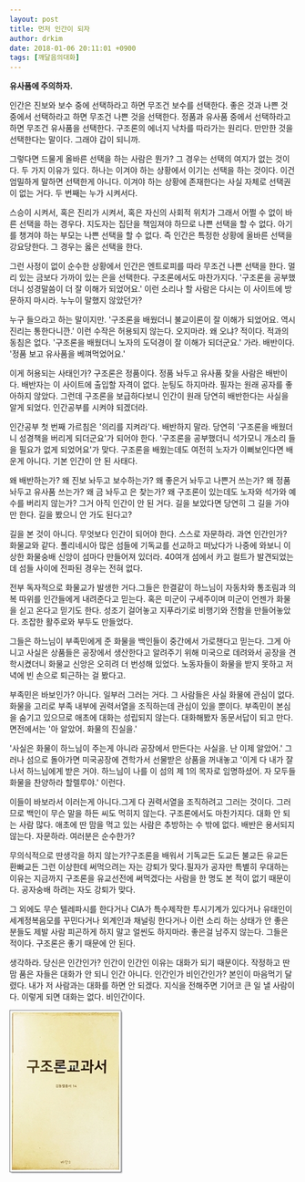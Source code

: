 ```yaml
---
layout: post
title: 먼저 인간이 되자
author: drkim
date: 2018-01-06 20:11:01 +0900
tags: [깨달음의대화]
---
```

**유사품에 주의하자.**

  


인간은 진보와 보수 중에 선택하라고 하면 무조건 보수를 선택한다. 좋은 것과 나쁜 것 중에서 선택하라고 하면 무조건 나쁜 것을 선택한다. 정품과 유사품 중에서 선택하라고 하면 무조건 유사품을 선택한다. 구조론의 에너지 낙차를 따라가는 원리다. 만만한 것을 선택한다는 말이다. 그래야 갑이 되니까.

  


그렇다면 드물게 올바른 선택을 하는 사람은 뭔가? 그 경우는 선택의 여지가 없는 것이다. 두 가지 이유가 있다. 하나는 이겨야 하는 상황에서 이기는 선택을 하는 것이다. 이건 엄밀하게 말하면 선택한게 아니다. 이겨야 하는 상황에 존재한다는 사실 자체로 선택권이 없는 거다. 두 번째는 누가 시켜서다.

  


스승이 시켜서, 혹은 진리가 시켜서, 혹은 자신의 사회적 위치가 그래서 어쩔 수 없이 바른 선택을 하는 경우다. 지도자는 집단을 책임져야 하므로 나쁜 선택을 할 수 없다. 아기를 챙겨야 하는 부모는 나쁜 선택을 할 수 없다. 즉 인간은 특정한 상황에 올바른 선택을 강요당한다. 그 경우는 옳은 선택을 한다.

  


그런 사정이 없이 순수한 상황에서 인간은 엔트로피를 따라 무조건 나쁜 선택을 한다. 멀리 있는 금보다 가까이 있는 은을 선택한다. 구조론에서도 마찬가지다. '구조론을 공부했더니 성경말씀이 더 잘 이해가 되었어요.' 이런 소리나 할 사람은 다시는 이 사이트에 방문하지 마시라. 누누이 말했지 않았던가? 

  


누구 들으라고 하는 말이지만. '구조론을 배웠더니 불교이론이 잘 이해가 되었어요. 역시 진리는 통한다니깐.' 이런 수작은 허용되지 않는다. 오지마라. 왜 오냐? 적이다. 적과의 동침은 없다. '구조론을 배웠더니 노자의 도덕경이 잘 이해가 되더군요.' 가라. 배반이다. '정품 보고 유사품을 베껴먹었어요.'

  


이게 허용되는 사태인가? 구조론은 정품이다. 정품 놔두고 유사품 찾을 사람은 배반이다. 배반자는 이 사이트에 출입할 자격이 없다. 눈팅도 하지마라. 필자는 원래 공자를 좋아하지 않았다. 그런데 구조론을 보급하다보니 인간이 원래 당연히 배반한다는 사실을 알게 되었다. 인간공부를 시켜야 되겠더라.

  


인간공부 첫 번째 가르침은 '의리를 지켜라'다. 배반하지 말라. 당연히 '구조론을 배웠더니 성경책을 버리게 되더군요'가 되어야 한다. '구조론을 공부했더니 석가모니 개소리 들을 필요가 없게 되었어요'가 맞다. 구조론을 배웠는데도 여전히 노자가 이뻐보인다면 배운게 아니다. 기본 인간이 안 된 사태다.

  


왜 배반하는가? 왜 진보 놔두고 보수하는가? 왜 좋은거 놔두고 나쁜거 쓰는가? 왜 정품 놔두고 유사품 쓰는가? 왜 금 놔두고 은 찾는가? 왜 구조론이 있는데도 노자와 석가와 예수를 버리지 않는가? 그거 아직 인간이 안 된 거다. 길을 보았다면 당연히 그 길을 가야만 한다. 길을 봤으니 안 가도 된다고?

  


길을 본 것이 아니다. 무엇보다 인간이 되어야 한다. 스스로 자문하라. 과연 인간인가? 화물교와 같다. 폴리네시아 많은 섬들에 기독교를 선교하고 떠났다가 나중에 와보니 이상한 화물숭배 신앙이 섬마다 만들어져 있더라. 40여개 섬에서 카고 컬트가 발견되었는데 섬들 사이에 전파된 경우는 전혀 없다.

  


전부 독자적으로 화물교가 발생한 거다.그들은 한결같이 하느님이 자동차와 통조림과 의복 따위를 인간들에게 내려준다고 믿는다. 혹은 미군이 구세주이며 미군이 언젠가 화물을 싣고 온다고 믿기도 한다. 성조기 걸어놓고 지푸라기로 비행기와 전함을 만들어놓았다. 조잡한 활주로와 부두도 만들었다.

  


그들은 하느님이 부족민에게 준 화물을 백인들이 중간에서 가로챈다고 믿는다. 그게 아니고 사실은 상품들은 공장에서 생산한다고 알려주기 위해 미국으로 데려와서 공장을 견학시켰더니 화물교 신앙은 오히려 더 번성해 있었다. 노동자들이 화물을 받지 못하고 저녁에 빈 손으로 퇴근하는 걸 봤다고.

  


부족민은 바보인가? 아니다. 일부러 그러는 거다. 그 사람들은 사실 화물에 관심이 없다. 화물을 고리로 부족 내부에 권력서열을 조직하는데 관심이 있을 뿐이다. 부족민이 본심을 숨기고 있으므로 애초에 대화는 성립되지 않는다. 대화해봤자 동문서답이 되고 만다. 면전에서는 '아 알았어. 화물의 진실을.'

  


'사실은 화물이 하느님이 주는게 아니라 공장에서 만든다는 사실을. 난 이제 알았어.' 그러나 섬으로 돌아가면 미국공장에 견학가서 선물받은 상품을 꺼내놓고 '이게 다 내가 잘나서 하느님에게 받은 거야. 하느님이 나를 이 섬의 제 1의 목자로 임명하셨어. 자 모두들 화물을 찬양하라 할렐루야.' 이런다.

  


이들이 바보라서 이러는게 아니다.그게 다 권력서열을 조직하려고 그러는 것이다. 그러므로 백인이 무슨 말을 하든 씨도 먹히지 않는다. 구조론에서도 마찬가지다. 대화 안 되는 사람 많다. 애초에 딴 맘을 먹고 있는 사람은 추방하는 수 밖에 없다. 배반은 용서되지 않는다. 자문하라. 여러분은 순수한가?

  


무의식적으로 딴생각을 하지 않는가?구조론을 배워서 기독교든 도교든 불교든 유교든 환빠교든 그런 이상한데 써먹으려는 자는 강퇴가 맞다.필자가 공자만 특별히 우대하는 이유는 지금까지 구조론을 유교선전에 써먹겠다는 사람을 한 명도 본 적이 없기 때문이다. 공자숭배 하려는 자도 강퇴가 맞다.

  


그 외에도 무슨 텔레파시를 한다거나 CIA가 특수제작한 투시기계가 있다거나 유태인이 세계정복음모를 꾸민다거나 외계인과 채널링 한다거나 이런 소리 하는 상태가 안 좋은 분들도 제발 사람 피곤하게 하지 말고 얼씬도 하지마라. 좋은걸 남주지 않는다. 그들은 적이다. 구조론은 좋기 때문에 안 된다.

  


생각하라. 당신은 인간인가? 인간이 인간인 이유는 대화가 되기 때문이다. 작정하고 딴맘 품은 자들은 대화가 안 되니 인간 아니다. 인간인가 비인간인가? 본인이 마음먹기 달렸다. 내가 저 사람과는 대화를 하면 안 되겠다. 지식을 전해주면 기어코 큰 일 낼 사람이다. 이렇게 되면 대화는 없다. 비인간이다.

  


![0.jpg](files/attach/images/198/162/923/0.jpg)
